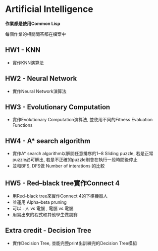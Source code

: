 # Artificial Intelligence
**作業都是使用Common Lisp**

每個作業的相關問答都在檔案中
## HW1 - KNN 
* 實作KNN演算法
## HW2 - Neural Network
* 實作Neural Network演算法
## HW3 - Evolutionary Computation
* 實作Evolutionary Computation演算法, 並使用不同的Fitness Evaluation Functions
## HW4 - A* search algorithm
* 實作A* search algorithm以解開任意排序的1~8 Sliding puzzle, 若是正常puzzle必可解出, 若是不正確的puzzle則會在執行一段時間後停止
* 並和BFS, DFS做 Number of interations 的比較
## HW5 - Red–black tree實作Connect 4
* 用Red–black tree來實作Connect 4的下棋機器人
* 並運用 Alpha–beta pruning
* 可以 : 人 vs 電腦 , 電腦 vs 電腦
* 用寫出來的程式和其他學生做競賽
## Extra credit - Decision Tree
* 實作Decision Tree, 並能完整print出訓練完的Decision Tree模組


